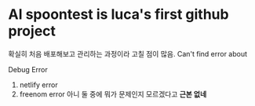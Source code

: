 # AI spoontest is luca's first github project

확실히 처음 배포해보고 관리하는 과정이라 고칠 점이 많음.
Can't find error about

Debug Error

1. netlify error
2. freenom error
   아니 둘 중에 뭐가 문제인지 모르겠다고
   **근본 없네**
